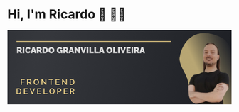 # Hi, I'm Ricardo 👋 🧑‍💻

<img src="https://raw.githubusercontent.com/rgranvilla/rgranvilla/master/header-image-rgranvilla.png" alt="" />
